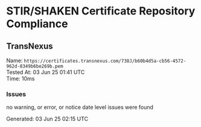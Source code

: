 # STIR/SHAKEN Certificate Repository Compliance

## TransNexus

Name: `https://certificates.transnexus.com/738J/b60b4d5a-cb56-4572-962d-8349b6be269b.pem`\
Tested At: 03 Jun 25 01:41 UTC\
Time: 10ms

### Issues

no warning, or error, or notice date level issues were found

Generated: 03 Jun 25 02:15 UTC
